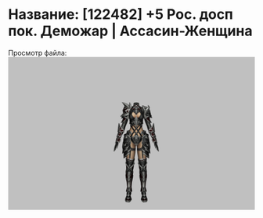 # Название: [122482] +5 Рос. досп пок. Деможар | Ассасин-Женщина

Просмотр файла:
![p070034.png](p070034.png)
